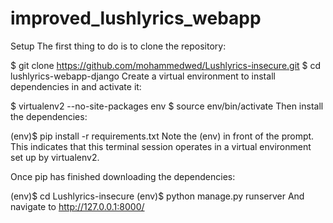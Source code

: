 # improved_lushlyrics_webapp
Setup
The first thing to do is to clone the repository:

$ git clone https://github.com/mohammedwed/Lushlyrics-insecure.git
$ cd lushlyrics-webapp-django
Create a virtual environment to install dependencies in and activate it:

$ virtualenv2 --no-site-packages env
$ source env/bin/activate
Then install the dependencies:

(env)$ pip install -r requirements.txt
Note the (env) in front of the prompt. This indicates that this terminal session operates in a virtual environment set up by virtualenv2.

Once pip has finished downloading the dependencies:

(env)$ cd Lushlyrics-insecure
(env)$ python manage.py runserver
And navigate to http://127.0.0.1:8000/
